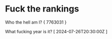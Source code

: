 # Fuck the rankings

Who the hell am I?
{ 7763031 }

What fucking year is it?
[ 2024-07-26T20:30:00Z ]
